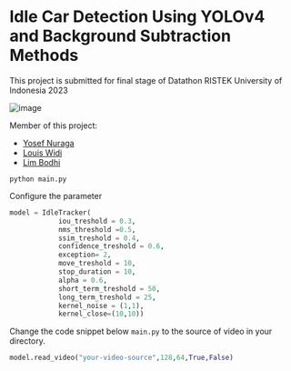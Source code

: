 # Idle Car Detection Using YOLOv4 and Background Subtraction Methods
This project is submitted for final stage of Datathon RISTEK University of Indonesia 2023

![image](https://github.com/yosefnuragaw/idle-car-detector/assets/109545855/3f09688b-d98f-4c25-a96a-f76dcebb6854)

Member of this project:
- <a href = 'https://www.linkedin.com/in/yosefnw/'>Yosef Nuraga</a>
- <a href = 'https://www.linkedin.com/in/louis-widi-anandaputra-90008815a/'>Louis Widi</a>
- <a href = 'https://www.linkedin.com/in/limbodhiwijaya/'>Lim Bodhi</a>

```
python main.py
```

Configure the parameter
```python
model = IdleTracker(
            iou_treshold = 0.3, 
            nms_threshold =0.5,
            ssim_treshold = 0.4,
            confidence_treshold = 0.6,
            exception= 2,
            move_treshold = 10,
            stop_duration = 10,
            alpha = 0.6,
            short_term_treshold = 50,
            long_term_treshold = 25,
            kernel_noise = (1,1),
            kernel_close=(10,10))
```

Change the code snippet below `main.py` to the source of video in your directory.
```python
model.read_video("your-video-source",128,64,True,False)
```
